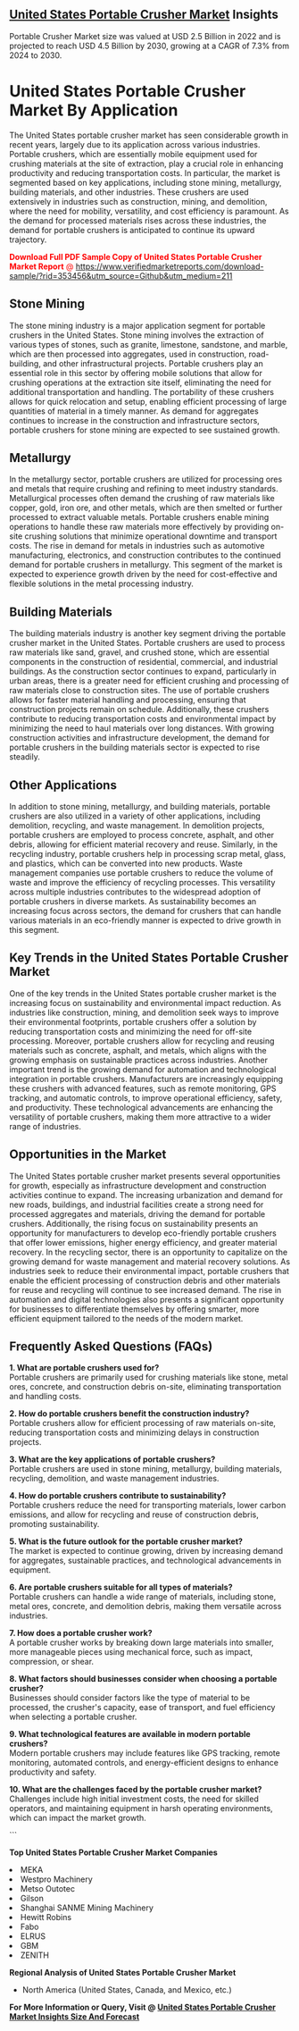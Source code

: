 <h2><a href="https://www.verifiedmarketreports.com/download-sample/?rid=353456&amp;utm_source=Github&amp;utm_medium=211" target="_blank">United States Portable Crusher Market</a> Insights</h2><p>Portable Crusher Market size was valued at USD 2.5 Billion in 2022 and is projected to reach USD 4.5 Billion by 2030, growing at a CAGR of 7.3% from 2024 to 2030.</p><p><h1>United States Portable Crusher Market By Application</h1><p>The United States portable crusher market has seen considerable growth in recent years, largely due to its application across various industries. Portable crushers, which are essentially mobile equipment used for crushing materials at the site of extraction, play a crucial role in enhancing productivity and reducing transportation costs. In particular, the market is segmented based on key applications, including stone mining, metallurgy, building materials, and other industries. These crushers are used extensively in industries such as construction, mining, and demolition, where the need for mobility, versatility, and cost efficiency is paramount. As the demand for processed materials rises across these industries, the demand for portable crushers is anticipated to continue its upward trajectory. <p><span class=""><span style="color: #ff0000;"><strong>Download Full PDF Sample Copy of United States Portable Crusher Market Report</strong> @ </span><a href="https://www.verifiedmarketreports.com/download-sample/?rid=353456&amp;utm_source=Github&amp;utm_medium=211" target="_blank">https://www.verifiedmarketreports.com/download-sample/?rid=353456&amp;utm_source=Github&amp;utm_medium=211</a></span></p><h2>Stone Mining</h2><p>The stone mining industry is a major application segment for portable crushers in the United States. Stone mining involves the extraction of various types of stones, such as granite, limestone, sandstone, and marble, which are then processed into aggregates, used in construction, road-building, and other infrastructural projects. Portable crushers play an essential role in this sector by offering mobile solutions that allow for crushing operations at the extraction site itself, eliminating the need for additional transportation and handling. The portability of these crushers allows for quick relocation and setup, enabling efficient processing of large quantities of material in a timely manner. As demand for aggregates continues to increase in the construction and infrastructure sectors, portable crushers for stone mining are expected to see sustained growth.<h2>Metallurgy</h2><p>In the metallurgy sector, portable crushers are utilized for processing ores and metals that require crushing and refining to meet industry standards. Metallurgical processes often demand the crushing of raw materials like copper, gold, iron ore, and other metals, which are then smelted or further processed to extract valuable metals. Portable crushers enable mining operations to handle these raw materials more effectively by providing on-site crushing solutions that minimize operational downtime and transport costs. The rise in demand for metals in industries such as automotive manufacturing, electronics, and construction contributes to the continued demand for portable crushers in metallurgy. This segment of the market is expected to experience growth driven by the need for cost-effective and flexible solutions in the metal processing industry.<h2>Building Materials</h2><p>The building materials industry is another key segment driving the portable crusher market in the United States. Portable crushers are used to process raw materials like sand, gravel, and crushed stone, which are essential components in the construction of residential, commercial, and industrial buildings. As the construction sector continues to expand, particularly in urban areas, there is a greater need for efficient crushing and processing of raw materials close to construction sites. The use of portable crushers allows for faster material handling and processing, ensuring that construction projects remain on schedule. Additionally, these crushers contribute to reducing transportation costs and environmental impact by minimizing the need to haul materials over long distances. With growing construction activities and infrastructure development, the demand for portable crushers in the building materials sector is expected to rise steadily.<h2>Other Applications</h2><p>In addition to stone mining, metallurgy, and building materials, portable crushers are also utilized in a variety of other applications, including demolition, recycling, and waste management. In demolition projects, portable crushers are employed to process concrete, asphalt, and other debris, allowing for efficient material recovery and reuse. Similarly, in the recycling industry, portable crushers help in processing scrap metal, glass, and plastics, which can be converted into new products. Waste management companies use portable crushers to reduce the volume of waste and improve the efficiency of recycling processes. This versatility across multiple industries contributes to the widespread adoption of portable crushers in diverse markets. As sustainability becomes an increasing focus across sectors, the demand for crushers that can handle various materials in an eco-friendly manner is expected to drive growth in this segment.<h2>Key Trends in the United States Portable Crusher Market</h2><p>One of the key trends in the United States portable crusher market is the increasing focus on sustainability and environmental impact reduction. As industries like construction, mining, and demolition seek ways to improve their environmental footprints, portable crushers offer a solution by reducing transportation costs and minimizing the need for off-site processing. Moreover, portable crushers allow for recycling and reusing materials such as concrete, asphalt, and metals, which aligns with the growing emphasis on sustainable practices across industries. Another important trend is the growing demand for automation and technological integration in portable crushers. Manufacturers are increasingly equipping these crushers with advanced features, such as remote monitoring, GPS tracking, and automatic controls, to improve operational efficiency, safety, and productivity. These technological advancements are enhancing the versatility of portable crushers, making them more attractive to a wider range of industries.<h2>Opportunities in the Market</h2><p>The United States portable crusher market presents several opportunities for growth, especially as infrastructure development and construction activities continue to expand. The increasing urbanization and demand for new roads, buildings, and industrial facilities create a strong need for processed aggregates and materials, driving the demand for portable crushers. Additionally, the rising focus on sustainability presents an opportunity for manufacturers to develop eco-friendly portable crushers that offer lower emissions, higher energy efficiency, and greater material recovery. In the recycling sector, there is an opportunity to capitalize on the growing demand for waste management and material recovery solutions. As industries seek to reduce their environmental impact, portable crushers that enable the efficient processing of construction debris and other materials for reuse and recycling will continue to see increased demand. The rise in automation and digital technologies also presents a significant opportunity for businesses to differentiate themselves by offering smarter, more efficient equipment tailored to the needs of the modern market.<h2>Frequently Asked Questions (FAQs)</h2><p><strong>1. What are portable crushers used for?</strong><br>Portable crushers are primarily used for crushing materials like stone, metal ores, concrete, and construction debris on-site, eliminating transportation and handling costs.</p><p><strong>2. How do portable crushers benefit the construction industry?</strong><br>Portable crushers allow for efficient processing of raw materials on-site, reducing transportation costs and minimizing delays in construction projects.</p><p><strong>3. What are the key applications of portable crushers?</strong><br>Portable crushers are used in stone mining, metallurgy, building materials, recycling, demolition, and waste management industries.</p><p><strong>4. How do portable crushers contribute to sustainability?</strong><br>Portable crushers reduce the need for transporting materials, lower carbon emissions, and allow for recycling and reuse of construction debris, promoting sustainability.</p><p><strong>5. What is the future outlook for the portable crusher market?</strong><br>The market is expected to continue growing, driven by increasing demand for aggregates, sustainable practices, and technological advancements in equipment.</p><p><strong>6. Are portable crushers suitable for all types of materials?</strong><br>Portable crushers can handle a wide range of materials, including stone, metal ores, concrete, and demolition debris, making them versatile across industries.</p><p><strong>7. How does a portable crusher work?</strong><br>A portable crusher works by breaking down large materials into smaller, more manageable pieces using mechanical force, such as impact, compression, or shear.</p><p><strong>8. What factors should businesses consider when choosing a portable crusher?</strong><br>Businesses should consider factors like the type of material to be processed, the crusher's capacity, ease of transport, and fuel efficiency when selecting a portable crusher.</p><p><strong>9. What technological features are available in modern portable crushers?</strong><br>Modern portable crushers may include features like GPS tracking, remote monitoring, automated controls, and energy-efficient designs to enhance productivity and safety.</p><p><strong>10. What are the challenges faced by the portable crusher market?</strong><br>Challenges include high initial investment costs, the need for skilled operators, and maintaining equipment in harsh operating environments, which can impact the market growth.</p>```</p><p><strong>Top United States Portable Crusher Market Companies</strong></p><div data-test-id=""><p><li>MEKA</li><li> Westpro Machinery</li><li> Metso Outotec</li><li> Gilson</li><li> Shanghai SANME Mining Machinery</li><li> Hewitt Robins</li><li> Fabo</li><li> ELRUS</li><li> GBM</li><li> ZENITH</li></p><div><strong>Regional Analysis of&nbsp;United States Portable Crusher Market</strong></div><ul><li dir="ltr"><p dir="ltr">North America&nbsp;(United States, Canada, and Mexico, etc.)</p></li></ul><p><strong>For More Information or Query, Visit @&nbsp;</strong><strong><a href="https://www.verifiedmarketreports.com/product/portable-crusher-market/?utm_source=Github&amp;utm_medium=211" target="_blank">United States Portable Crusher Market Insights Size And Forecast</a></strong></p></div>
